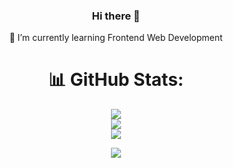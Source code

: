  <div align="center">
 
 ### Hi there 👋

<!--
**jennijennina/jennijennina** is a ✨ _special_ ✨ repository because its `README.md` (this file) appears on your GitHub profile.

Here are some ideas to get you started:

- 🔭 I’m currently working on ...
- 🌱 I’m currently learning console.log()
- 👯 I’m looking to collaborate on ...
- 🤔 I’m looking for help with ...
- 💬 Ask me about ...
- 📫 How to reach me: ...
- 😄 Pronouns: ...
- ⚡ Fun fact: ...
-->

 🌱 I’m currently learning Frontend Web Development

# 📊 GitHub Stats:
![](https://github-readme-stats.vercel.app/api?username=jennijennina&theme=radical&hide_border=false&include_all_commits=false&count_private=false)<br/>
![](https://github-readme-streak-stats.herokuapp.com/?user=jennijennina&theme=radical&hide_border=false)<br/>
![](https://github-readme-stats.vercel.app/api/top-langs/?username=jennijennina&theme=radical&hide_border=false&include_all_commits=false&count_private=false&layout=compact)


 
<img src="https://komarev.com/ghpvc/?username=jennijennina&&style=flat-square" align="center" />

<br />

</div>
